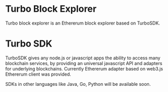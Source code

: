 # Turbo Block Explorer

Turbo block explorer is an Ethererum block explorer based on TurboSDK.

# Turbo SDK

TurboSDK gives any node.js or javascript apps the ability to access many blockchain services, by providing an universal javascript API and adapters for underlying blockchains. Currently Ethererum adapter based on web3.js Ethererum client was provided.

SDKs in other languages like Java, Go, Python will be available soon. 